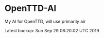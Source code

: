 # OpenTTD-AI
My AI for OpenTTD, will use primarily air

Latest backup: Sun Sep 29 06:20:02 UTC 2019
